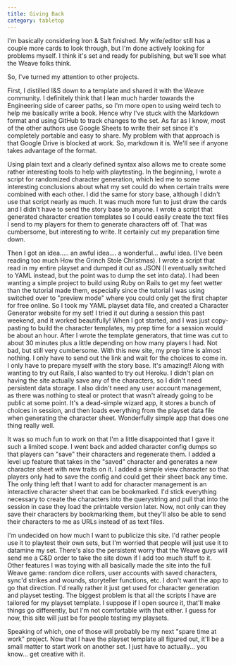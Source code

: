 ```yaml
---
title: Giving Back
category: tabletop
---
```

I'm basically considering Iron & Salt finished. My wife/editor still has a couple more cards to look through, but I'm done actively looking for problems myself. I think it's set and ready for publishing, but we'll see what the Weave folks think.

So, I've turned my attention to other projects.

First, I distilled I&S down to a template and shared it with the Weave community. I definitely think that I lean much harder towards the Engineering side of career paths, so I'm more open to using weird tech to help me basically write a book. Hence why I've stuck with the Markdown format and using GitHub to track changes to the set. As far as I know, most of the other authors use Google Sheets to write their set since it's completely portable and easy to share. My problem with that approach is that Google Drive is blocked at work. So, markdown it is. We'll see if anyone takes advantage of the format.

Using plain text and a clearly defined syntax also allows me to create some rather interesting tools to help with playtesting. In the beginning, I wrote a script for randomized character generation, which led me to some interesting conclusions about what my set could do when certain traits were combined with each other. I did the same for story base, although I didn't use that script nearly as much. It was much more fun to just draw the cards and I didn't have to send the story base to anyone. I wrote a script that generated character creation templates so I could easily create the text files I send to my players for them to generate characters off of. That was cumbersome, but interesting to write. It certainly cut my preparation time down.

Then I got an idea..... an awful idea.... a wonderful... awful idea. (I've been reading too much How the Grinch Stole Christmas). I wrote a script that read in my entire playset and dumped it out as JSON (I eventually switched to YAML instead, but the point was to dump the set into data). I had been wanting a simple project to build using Ruby on Rails to get my feet wetter than the tutorial made them, especially since the tutorial I was using switched over to "preview mode" where you could only get the first chapter for free online. So I took my YAML playset data file, and created a Character Generator website for my set! I tried it out during a session this past weekend, and it worked beautifully! When I got started, and I was just copy-pasting to build the character templates, my prep time for a session would be about an hour. After I wrote the template generators, that time was cut to about 30 minutes plus a little depending on how many players I had. Not bad, but still very cumbersome. With this new site, my prep time is almost nothing. I only have to send out the link and wait for the choices to come in. I only have to prepare myself with the story base. It's amazing!! Along with wanting to try out Rails, I also wanted to try out Heroku. I didn't plan on having the site actually save any of the characters, so I didn't need persistent data storage. I also didn't need any user account management, as there was nothing to steal or protect that wasn't already going to be public at some point. It's a dead-simple wizard app, it stores a bunch of choices in session, and then loads everything from the playset data file when generating the character sheet. Wonderfully simple app that does one thing really well.

It was so much fun to work on that I'm a little disappointed that I gave it such a limited scope. I went back and added character config dumps so that players can "save" their characters and regenerate them. I added a level up feature that takes in the "saved" character and generates a new character sheet with new traits on it. I added a simple view character so that players only had to save the config and could get their sheet back any time. The only thing left that I want to add for character management is an interactive character sheet that can be bookmarked. I'd stick everything necessary to create the characters into the querystring and pull that into the session in case they load the printable version later. Now, not only can they save their characters by bookmarking them, but they'll also be able to send their characters to me as URLs instead of as text files.

I'm undecided on how much I want to publicize this site. I'd rather people use it to playtest their own sets, but I'm worried that people will just use it to datamine my set. There's also the persistent worry that the Weave guys will send me a C&D order to take the site down if I add too much stuff to it. Other features I was toying with all basically made the site into the full Weave game: random dice rollers, user accounts with saved characters, sync'd strikes and wounds, storyteller functions, etc. I don't want the app to go that direction. I'd really rather it just get used for character generation and playset testing. The biggest problem is that all the scripts I have are tailored for my playset template. I suppose if I open source it, that'll make things go differently, but I'm not comfortable with that either. I guess for now, this site will just be for people testing my playsets.

Speaking of which, one of those will probably be my next "spare time at work" project. Now that I have the playset template all figured out, it'll be a small matter to start work on another set. I just have to actually... you know... get creative with it.
